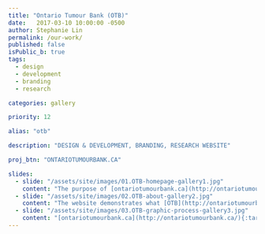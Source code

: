 ```yaml
---
title: "Ontario Tumour Bank (OTB)"
date:   2017-03-10 10:00:00 -0500
author: Stephanie Lin
permalink: /our-work/
published: false
isPublic_b: true
tags:
  - design
  - development
  - branding
  - research

categories: gallery

priority: 12

alias: "otb"

description: "DESIGN & DEVELOPMENT, BRANDING, RESEARCH WEBSITE"

proj_btn: "ONTARIOTUMOURBANK.CA"

slides:
  - slide: "/assets/site/images/01.OTB-homepage-gallery1.jpg"
    content: "The purpose of [ontariotumourbank.ca](http://ontariotumourbank.ca/){:target=\"_blank\"} is to provide cancer researchers with a diverse selection of high-quality tumour-related biospecimens. This OICR project is highly visible, so the website is the most critical communication tool for potential researchers who are searching for cancer-related biospecimen resources and services online."
  - slide: "/assets/site/images/02.OTB-about-gallery2.jpg"
    content: "The website demonstrates what [OTB](http://ontariotumourbank.ca/){:target=\"_blank\"} offers to researchers as well as highlights their promises of quality assurance and diversity of biospecimens."
  - slide: "/assets/site/images/03.OTB-graphic-process-gallery3.jpg"
    content: "[ontariotumourbank.ca](http://ontariotumourbank.ca/){:target=\"_blank\"} allows researchers to request samples and provide feedback to [OTB](http://ontariotumourbank.ca/){:target=\"_blank\"}. We created an easy to follow graphical process to guide researchers through the sample request process."
---
```

